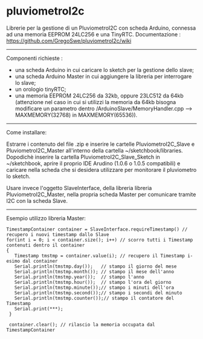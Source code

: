 pluviometroI2c
==============

Librerie per la gestione di un PluviometroI2C con scheda Arduino, connessa ad una memoria EEPROM 24LC256 e una TinyRTC.
Documentazione : https://github.com/GregoSwe/pluviometroI2c/wiki

*****************************************************************
Componenti richieste :
- una scheda Arduino in cui caricare lo sketch per la gestione dello slave;
- una scheda Arduino Master in cui aggiungere la libreria per interrogare lo slave;
- un orologio tinyRTC;
- una memoria EEPROM 24LC256 da 32kb, oppure 23LC512 da 64kb (attenzione nel caso in cui si utilizzi la memoria da 64kb bisogna modificare un parametro dentro /ArduinoSlave/MemoryHandler.cpp --> MAXMEMORY(32768) in MAXMEMORY(65536)).


*****************************************************
Come installare:

Estrarre i contenuto del file .zip e inserire le cartelle PluviometroI2C\_Slave e PluviometroI2C\_Master all'interno della cartella ~/sketchbook/libraries. Dopodichè inserire la cartella PluviometroI2C\_Slave\_Sketch in ~/sketchbook, aprire il proprio IDE Arudino (1.0.6 o 1.0.5 compatibili) e caricare nella scheda che si desidera utilizzare per monitorare il pluviometro lo sketch.

Usare invece l'oggetto SlaveInterface, della libreria libreria PluviometroI2C\_Master, nella propria scheda Master per comunicare tramite I2C con la scheda Slave.

*******

Esempio utilizzo libreria Master:

    TimestampContainer container = SlaveInterface.requireTimestamp() // recupero i nuovi timestamp dallo Slave
    for(int i = 0; i < container.size(); i++) // scorro tutti i Timestamp contenuti dentro il container
    {
       Timestamp tmstmp = container.value(i); // recupero il Timestamp i-esimo dal container
       Serial.println(tmstmp.day());   // stampo il giorno del mese
       Serial.println(tmstmp.month()); // stampo il mese dell'anno
       Serial.println(tmstmp.year());  // stampo l'anno
       Serial.println(tmstmp.hour());  // stampo l'ora del giorno
       Serial.println(tmstmp.minute());// stampo i minuti dell'ora
       Serial.println(tmstmp.second());// stampo i secondi del minuto
       Serial.println(tmstmp.counter());// stampo il contatore del Timestamp
       Serial.print(***);
     }
     
     container.clear(); // rilascio la memoria occupata dal TimestampContainer
